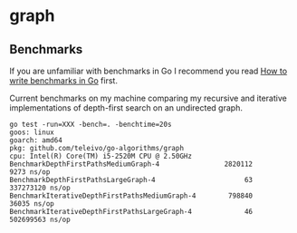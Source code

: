 # graph

## Benchmarks

If you are unfamiliar with benchmarks in Go I recommend you read [How to write benchmarks in Go](https://dave.cheney.net/2013/06/30/how-to-write-benchmarks-in-go) first.

Current benchmarks on my machine comparing my recursive and iterative
implementations of depth-first search on an undirected graph.

```
go test -run=XXX -bench=. -benchtime=20s
goos: linux
goarch: amd64
pkg: github.com/teleivo/go-algorithms/graph
cpu: Intel(R) Core(TM) i5-2520M CPU @ 2.50GHz
BenchmarkDepthFirstPathsMediumGraph-4            	 2820112	      9273 ns/op
BenchmarkDepthFirstPathsLargeGraph-4             	      63	 337273120 ns/op
BenchmarkIterativeDepthFirstPathsMediumGraph-4   	  798840	     36035 ns/op
BenchmarkIterativeDepthFirstPathsLargeGraph-4    	      46	 502699563 ns/op
```
